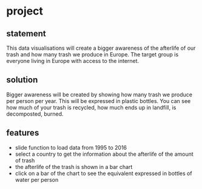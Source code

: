 # project

## statement
This data visualisations will create a bigger awareness of the afterlife of our trash and how many trash we produce in Europe.
The target group is everyone living in Europe with access to the internet.

## solution
Bigger awareness will be created by showing how many trash we produce per person per year. This will be expressed in plastic bottles. You can see how much of your trash is recycled, how much ends up in landfill, is decomposted, burned.

## features
- slide function to load data from 1995 to 2016
- select a country to get the information about the afterlife of the amount of trash
- the afterlife of the trash is shown in a bar chart
- click on a bar of the chart to see the equivalent expressed in bottles of water per person
